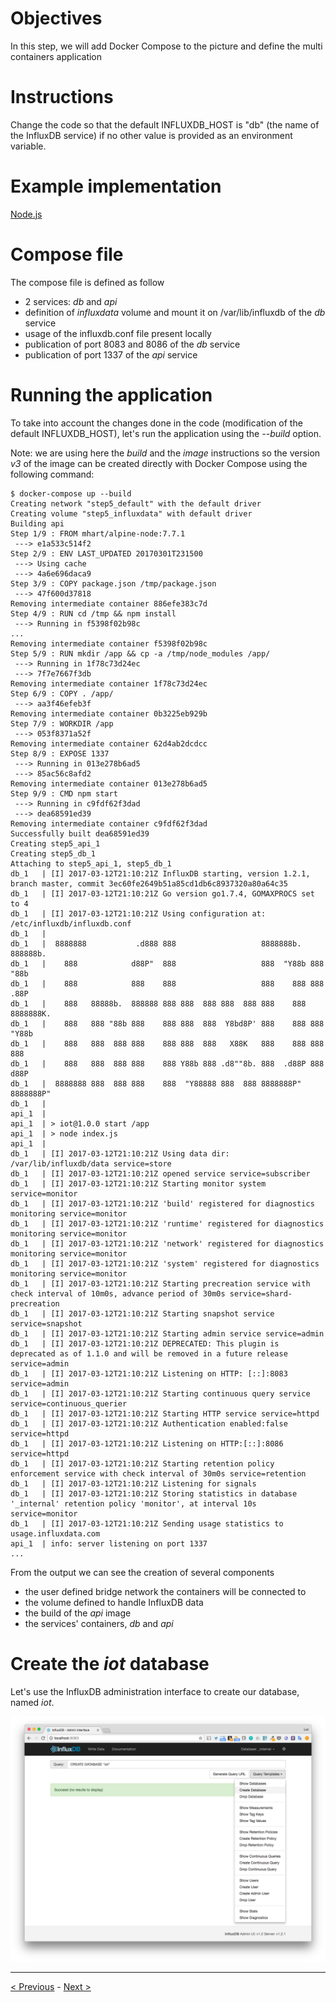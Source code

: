 # Objectives

In this step, we will add Docker Compose to the picture and define the multi containers application

# Instructions

Change the code so that the default INFLUXDB_HOST is "db" (the name of the InfluxDB service) if no other value is provided as an environment variable.
 
# Example implementation

[Node.js](./nodejs)

# Compose file

The compose file is defined as follow

* 2 services: *db* and *api*
* definition of *influxdata* volume and mount it on /var/lib/influxdb of the *db* service
* usage of the influxdb.conf file present locally
* publication of port 8083 and 8086 of the *db* service
* publication of port 1337 of the *api* service

# Running the application

To take into account the changes done in the code (modification of the default INFLUXDB_HOST), let's run the application using the *--build* option.

Note: we are using here the *build* and the *image* instructions so the version *v3* of the image can be created directly with Docker Compose using the following command:

````
$ docker-compose up --build
Creating network "step5_default" with the default driver
Creating volume "step5_influxdata" with default driver
Building api
Step 1/9 : FROM mhart/alpine-node:7.7.1
 ---> e1a533c514f2
Step 2/9 : ENV LAST_UPDATED 20170301T231500
 ---> Using cache
 ---> 4a6e696daca9
Step 3/9 : COPY package.json /tmp/package.json
 ---> 47f600d37818
Removing intermediate container 886efe383c7d
Step 4/9 : RUN cd /tmp && npm install
 ---> Running in f5398f02b98c
...
Removing intermediate container f5398f02b98c
Step 5/9 : RUN mkdir /app && cp -a /tmp/node_modules /app/
 ---> Running in 1f78c73d24ec
 ---> 7f7e7667f3db
Removing intermediate container 1f78c73d24ec
Step 6/9 : COPY . /app/
 ---> aa3f46efeb3f
Removing intermediate container 0b3225eb929b
Step 7/9 : WORKDIR /app
 ---> 053f8371a52f
Removing intermediate container 62d4ab2dcdcc
Step 8/9 : EXPOSE 1337
 ---> Running in 013e278b6ad5
 ---> 85ac56c8afd2
Removing intermediate container 013e278b6ad5
Step 9/9 : CMD npm start
 ---> Running in c9fdf62f3dad
 ---> dea68591ed39
Removing intermediate container c9fdf62f3dad
Successfully built dea68591ed39
Creating step5_api_1
Creating step5_db_1
Attaching to step5_api_1, step5_db_1
db_1   | [I] 2017-03-12T21:10:21Z InfluxDB starting, version 1.2.1, branch master, commit 3ec60fe2649b51a85cd1db6c8937320a80a64c35
db_1   | [I] 2017-03-12T21:10:21Z Go version go1.7.4, GOMAXPROCS set to 4
db_1   | [I] 2017-03-12T21:10:21Z Using configuration at: /etc/influxdb/influxdb.conf
db_1   |
db_1   |  8888888           .d888 888                   8888888b.  888888b.
db_1   |    888            d88P"  888                   888  "Y88b 888  "88b
db_1   |    888            888    888                   888    888 888  .88P
db_1   |    888   88888b.  888888 888 888  888 888  888 888    888 8888888K.
db_1   |    888   888 "88b 888    888 888  888  Y8bd8P' 888    888 888  "Y88b
db_1   |    888   888  888 888    888 888  888   X88K   888    888 888    888
db_1   |    888   888  888 888    888 Y88b 888 .d8""8b. 888  .d88P 888   d88P
db_1   |  8888888 888  888 888    888  "Y88888 888  888 8888888P"  8888888P"
db_1   |
api_1  |
api_1  | > iot@1.0.0 start /app
api_1  | > node index.js
api_1  |
db_1   | [I] 2017-03-12T21:10:21Z Using data dir: /var/lib/influxdb/data service=store
db_1   | [I] 2017-03-12T21:10:21Z opened service service=subscriber
db_1   | [I] 2017-03-12T21:10:21Z Starting monitor system service=monitor
db_1   | [I] 2017-03-12T21:10:21Z 'build' registered for diagnostics monitoring service=monitor
db_1   | [I] 2017-03-12T21:10:21Z 'runtime' registered for diagnostics monitoring service=monitor
db_1   | [I] 2017-03-12T21:10:21Z 'network' registered for diagnostics monitoring service=monitor
db_1   | [I] 2017-03-12T21:10:21Z 'system' registered for diagnostics monitoring service=monitor
db_1   | [I] 2017-03-12T21:10:21Z Starting precreation service with check interval of 10m0s, advance period of 30m0s service=shard-precreation
db_1   | [I] 2017-03-12T21:10:21Z Starting snapshot service service=snapshot
db_1   | [I] 2017-03-12T21:10:21Z Starting admin service service=admin
db_1   | [I] 2017-03-12T21:10:21Z DEPRECATED: This plugin is deprecated as of 1.1.0 and will be removed in a future release service=admin
db_1   | [I] 2017-03-12T21:10:21Z Listening on HTTP: [::]:8083 service=admin
db_1   | [I] 2017-03-12T21:10:21Z Starting continuous query service service=continuous_querier
db_1   | [I] 2017-03-12T21:10:21Z Starting HTTP service service=httpd
db_1   | [I] 2017-03-12T21:10:21Z Authentication enabled:false service=httpd
db_1   | [I] 2017-03-12T21:10:21Z Listening on HTTP:[::]:8086 service=httpd
db_1   | [I] 2017-03-12T21:10:21Z Starting retention policy enforcement service with check interval of 30m0s service=retention
db_1   | [I] 2017-03-12T21:10:21Z Listening for signals
db_1   | [I] 2017-03-12T21:10:21Z Storing statistics in database '_internal' retention policy 'monitor', at interval 10s service=monitor
db_1   | [I] 2017-03-12T21:10:21Z Sending usage statistics to usage.influxdata.com
api_1  | info: server listening on port 1337
...
````

From the output we can see the creation of several components
* the user defined bridge network the containers will be connected to
* the volume defined to handle InfluxDB data
* the build of the *api* image
* the services' containers, *db* and *api*

# Create the *iot* database

Let's use the InfluxDB administration interface to create our database, named *iot*.

![Create database from administration interface](./images/01-create-iot-db.png)


-----
[< Previous](../step5) - [Next >](../step7)
